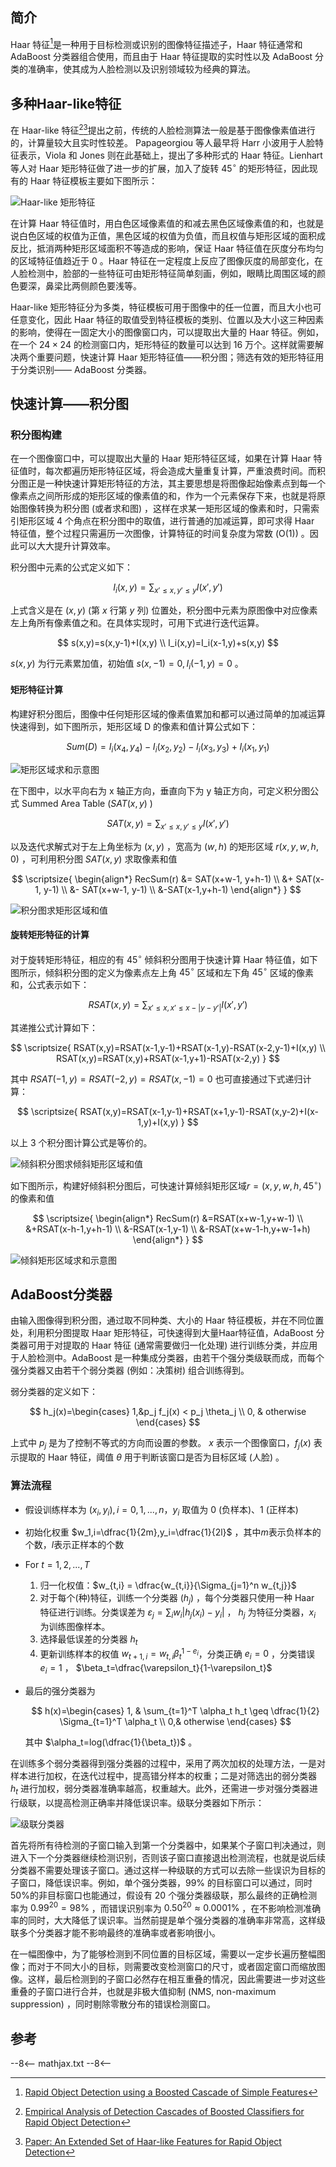 ## 简介

Haar 特征[^1]是一种用于目标检测或识别的图像特征描述子，Haar 特征通常和 AdaBoost 分类器组合使用，而且由于 Haar 特征提取的实时性以及 AdaBoost 分类的准确率，使其成为人脸检测以及识别领域较为经典的算法。



## 多种Haar-like特征

在 Haar-like 特征[^2][^3]提出之前，传统的人脸检测算法一般是基于图像像素值进行的，计算量较大且实时性较差。 Papageorgiou 等人最早将 Harr 小波用于人脸特征表示，Viola 和 Jones 则在此基础上，提出了多种形式的 Haar 特征。Lienhart 等人对 Haar 矩形特征做了进一步的扩展，加入了旋转 $45^{\circ}$ 的矩形特征，因此现有的 Haar 特征模板主要如下图所示：

![Haar-like 矩形特征](image/Haar_like.png)

在计算 Haar 特征值时，用白色区域像素值的和减去黑色区域像素值的和，也就是说白色区域的权值为正值，黑色区域的权值为负值，而且权值与矩形区域的面积成反比，抵消两种矩形区域面积不等造成的影响，保证 Haar 特征值在灰度分布均匀的区域特征值趋近于 0 。Haar 特征在一定程度上反应了图像灰度的局部变化，在人脸检测中，脸部的一些特征可由矩形特征简单刻画，例如，眼睛比周围区域的颜色要深，鼻梁比两侧颜色要浅等。

Haar-like 矩形特征分为多类，特征模板可用于图像中的任一位置，而且大小也可任意变化，因此 Haar 特征的取值受到特征模板的类别、位置以及大小这三种因素的影响，使得在一固定大小的图像窗口内，可以提取出大量的 Haar 特征。例如，在一个 $24\times 24$ 的检测窗口内，矩形特征的数量可以达到 16 万个。这样就需要解决两个重要问题，快速计算 Haar 矩形特征值——积分图；筛选有效的矩形特征用于分类识别—— AdaBoost 分类器。



## 快速计算——积分图

### 积分图构建

在一个图像窗口中，可以提取出大量的 Haar 矩形特征区域，如果在计算 Haar 特征值时，每次都遍历矩形特征区域，将会造成大量重复计算，严重浪费时间。而积分图正是一种快速计算矩形特征的方法，其主要思想是将图像起始像素点到每一个像素点之间所形成的矩形区域的像素值的和，作为一个元素保存下来，也就是将原始图像转换为积分图 (或者求和图) ，这样在求某一矩形区域的像素和时，只需索引矩形区域 4 个角点在积分图中的取值，进行普通的加减运算，即可求得 Haar 特征值，整个过程只需遍历一次图像，计算特征的时间复杂度为常数 (O(1)) 。因此可以大大提升计算效率。

积分图中元素的公式定义如下：

$$
I_i(x,y) = \sum_{x'\leq x,y'\leq y} I(x',y')
$$

上式含义是在 $(x,y)$ (第 $x$ 行第 $y$ 列) 位置处，积分图中元素为原图像中对应像素左上角所有像素值之和。在具体实现时，可用下式进行迭代运算。

$$
s(x,y)=s(x,y-1)+I(x,y) \\
I_i(x,y)=I_i(x-1,y)+s(x,y)
$$

$s(x,y)$ 为行元素累加值，初始值 $s(x,-1)=0,I_i(-1,y)=0$ 。



#### 矩形特征计算
构建好积分图后，图像中任何矩形区域的像素值累加和都可以通过简单的加减运算快速得到，如下图所示，矩形区域 D 的像素和值计算公式如下： 

$$
Sum(D)=I_i(x_4, y_4)-I_i(x_2,y_2)-I_i(x_3,y_3)+I_i(x_1,y_1)
$$

![矩形区域求和示意图](image/rectangle.png)

在下图中，以水平向右为 x 轴正方向，垂直向下为 y 轴正方向，可定义积分图公式 Summed Area Table ($SAT(x,y)$ )

$$
SAT(x,y)=\sum_{x'\leq x,y'\leq y} I(x',y')
$$

以及迭代求解式对于左上角坐标为 $(x,y)$ ，宽高为 $(w,h)$ 的矩形区域 $r(x,y,w,h,0)$ ，可利用积分图 $SAT(x,y)$ 求取像素和值

$$
\scriptsize{
\begin{align*}
RecSum(r) &= SAT(x+w-1, y+h-1) \\ &+ SAT(x-1, y-1) \\ &- SAT(x+w-1, y-1) \\ &-SAT(x-1,y+h-1)
\end{align*}
}
$$

![积分图求矩形区域和值](image/integral_rectangle.png.png)



#### 旋转矩形特征的计算

对于旋转矩形特征，相应的有 $45^{\circ}$ 倾斜积分图用于快速计算 Haar 特征值，如下图所示，倾斜积分图的定义为像素点左上角 $45^{\circ}$ 区域和左下角 $45^{\circ}$ 区域的像素和，公式表示如下：

$$
RSAT(x,y)=\sum_{x'\leq x,x'\leq x-\left|y-y'\right|} I(x',y')
$$

其递推公式计算如下：

$$
\scriptsize{
RSAT(x,y)=RSAT(x-1,y-1)+RSAT(x-1,y)-RSAT(x-2,y-1)+I(x,y) \\
RSAT(x,y)=RSAT(x,y)+RSAT(x-1,y+1)-RSAT(x-2,y)
}
$$

其中 $RSAT(-1,y)=RSAT(-2,y)=RSAT(x,-1)=0$ 也可直接通过下式递归计算：

$$
\scriptsize{
RSAT(x,y)=RSAT(x-1,y-1)+RSAT(x+1,y-1)-RSAT(x,y-2)+I(x-1,y)+I(x,y)
}
$$

以上 3 个积分图计算公式是等价的。

![倾斜积分图求倾斜矩形区域和值](image/integral_rotation_rectangle.png)

如下图所示，构建好倾斜积分图后，可快速计算倾斜矩形区域$r=(x,y,w,h,45^{\circ})$的像素和值

$$
\scriptsize{
\begin{align*}
RecSum(r) &=RSAT(x+w-1,y+w-1) \\
&+RSAT(x-h-1,y+h-1) \\
&-RSAT(x-1,y-1) \\
&-RSAT(x+w-1-h,y+w-1+h)
\end{align*}
}
$$

![倾斜矩形区域求和示意图](image/rotated_rectangle.png)



## AdaBoost分类器

由输入图像得到积分图，通过取不同种类、大小的 Haar 特征模板，并在不同位置处，利用积分图提取 Haar 矩形特征，可快速得到大量Haar特征值，AdaBoost 分类器可用于对提取的 Haar 特征 (通常需要做归一化处理) 进行训练分类，并应用于人脸检测中。AdaBoost 是一种集成分类器，由若干个强分类级联而成，而每个强分类器又由若干个弱分类器 (例如：决策树) 组合训练得到。

弱分类器的定义如下：

$$
h_j(x)=\begin{cases} 1,&p_j f_j(x) < p_j \theta_j \\ 0, & otherwise \end{cases}
$$

上式中 $p_j$ 是为了控制不等式的方向而设置的参数。 $x$ 表示一个图像窗口，$f_j(x)$ 表示提取的 Haar 特征，阈值 $\theta$ 用于判断该窗口是否为目标区域 (人脸) 。



### 算法流程

- 假设训练样本为 $(x_i,y_i),i=0,1,...,n$，$y_i$ 取值为 0 (负样本)、1 (正样本)

- 初始化权重 $w_1,i=\dfrac{1}{2m},y_i=\dfrac{1}{2l}$ ，其中$m$表示负样本的个数，$l$表示正样本的个数

- For $t =1,2,...,T$ 

  1. 归一化权值：$w_{t,i} = \dfrac{w_{t,i}}{\Sigma_{j=1}^n w_{t,j}}$ 
  2. 对于每个(种)特征，训练一个分类器 ($h_j$) ，每个分类器只使用一种 Haar 特征进行训练。分类误差为 $\varepsilon_j = \sum_i w_i \left | h_j (x_i) - y_i \right|$ ， $h_j$ 为特征分类器，$x_i$ 为训练图像样本。
  3. 选择最低误差的分类器 $h_t$ 
  4. 更新训练样本的权值 $w_{t+1,i} = w_{t,i} \beta_t^{1-e_i}$，分类正确 $e_i=0$ ，分类错误 $e_i=1$ ， $\beta_t=\dfrac{\varepsilon_t}{1-\varepsilon_t}$ 

- 最后的强分类器为
  
    $$
    h(x)=\begin{cases} 1, & \sum_{t=1}^T \alpha_t h_t \geq \dfrac{1}{2} \Sigma_{t=1}^T \alpha_t \\ 0,& otherwise \end{cases}
    $$
    
    其中 $\alpha_t=log(\dfrac{1}{\beta_t})$ 。

在训练多个弱分类器得到强分类器的过程中，采用了两次加权的处理方法，一是对样本进行加权，在迭代过程中，提高错分样本的权重；二是对筛选出的弱分类器 $h_t$ 进行加权，弱分类器准确率越高，权重越大。此外，还需进一步对强分类器进行级联，以提高检测正确率并降低误识率。级联分类器如下所示：

![级联分类器](image/cascade.png)

首先将所有待检测的子窗口输入到第一个分类器中，如果某个子窗口判决通过，则进入下一个分类器继续检测识别，否则该子窗口直接退出检测流程，也就是说后续分类器不需要处理该子窗口。通过这样一种级联的方式可以去除一些误识为目标的子窗口，降低误识率。例如，单个强分类器，99% 的目标窗口可以通过，同时50%的非目标窗口也能通过，假设有 20 个强分类器级联，那么最终的正确检测率为 $0.99^{20}=98\%$ ，而错误识别率为 $0.50^{20} \approx 0.0001\%$ ，在不影响检测准确率的同时，大大降低了误识率。当然前提是单个强分类器的准确率非常高，这样级联多个分类器才能不影响最终的准确率或者影响很小。

在一幅图像中，为了能够检测到不同位置的目标区域，需要以一定步长遍历整幅图像；而对于不同大小的目标，则需要改变检测窗口的尺寸，或者固定窗口而缩放图像。这样，最后检测到的子窗口必然存在相互重叠的情况，因此需要进一步对这些重叠的子窗口进行合并，也就是非极大值抑制 (NMS, non-maximum suppression) ，同时剔除零散分布的错误检测窗口。



## 参考

[^1]: [Rapid Object Detection using a Boosted Cascade of Simple Features](http://wearables.cc.gatech.edu/paper_of_week/viola01rapid.pdf) 
[^2]: [Empirical Analysis of Detection Cascades of Boosted Classifiers for Rapid Object Detection](https://link.springer.com/content/pdf/10.1007%2F978-3-540-45243-0_39.pdf) 
[^3]: [Paper: An Extended Set of Haar-like Features for Rapid Object Detection](https://pdfs.semanticscholar.org/72e0/8cf12730135c5ccd7234036e04536218b6c1.pdf) 

[^4]: Senit_Co 博客: [图像特征提取之Haar特征](https://senitco.github.io/2017/06/15/image-feature-haar/) 



--8<--
mathjax.txt
--8<--